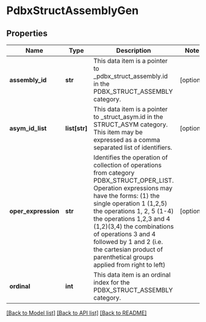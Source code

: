 # PdbxStructAssemblyGen

## Properties
Name | Type | Description | Notes
------------ | ------------- | ------------- | -------------
**assembly_id** | **str** | This data item is a pointer to _pdbx_struct_assembly.id in the  PDBX_STRUCT_ASSEMBLY category. | [optional] 
**asym_id_list** | **list[str]** | This data item is a pointer to _struct_asym.id in  the STRUCT_ASYM category.   This item may be expressed as a comma separated list of identifiers. | [optional] 
**oper_expression** | **str** | Identifies the operation of collection of operations  from category PDBX_STRUCT_OPER_LIST.   Operation expressions may have the forms:    (1)        the single operation 1   (1,2,5)    the operations 1, 2, 5   (1-4)      the operations 1,2,3 and 4   (1,2)(3,4) the combinations of operations              3 and 4 followed by 1 and 2 (i.e.              the cartesian product of parenthetical              groups applied from right to left) | [optional] 
**ordinal** | **int** | This data item is an ordinal index for the  PDBX_STRUCT_ASSEMBLY category. | 

[[Back to Model list]](../README.md#documentation-for-models) [[Back to API list]](../README.md#documentation-for-api-endpoints) [[Back to README]](../README.md)

